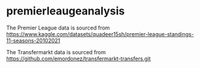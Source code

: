 # premierleaugeanalysis
The Premier League data is sourced from https://www.kaggle.com/datasets/quadeer15sh/premier-league-standings-11-seasons-20102021

The Transfermarkt data is sourced from https://github.com/emordonez/transfermarkt-transfers.git
